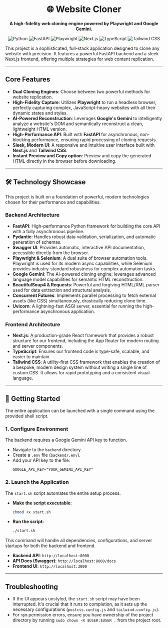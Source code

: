 <div align="center">
  <h1>🌐 Website Cloner</h1>
  <p><strong>A high-fidelity web cloning engine powered by Playwright and Google Gemini.</strong></p>
</div>

<p align="center">
  <img alt="Python" src="https://img.shields.io/badge/Python-3776AB?style=for-the-badge&logo=python&logoColor=white">
  <img alt="FastAPI" src="https://img.shields.io/badge/FastAPI-009688?style=for-the-badge&logo=fastapi&logoColor=white">
  <img alt="Playwright" src="https://img.shields.io/badge/Playwright-2EAD33?style=for-the-badge&logo=playwright&logoColor=white">
  <img alt="Next.js" src="https://img.shields.io/badge/Next.js-000000?style=for-the-badge&logo=next.js&logoColor=white">
  <img alt="TypeScript" src="https://img.shields.io/badge/TypeScript-3178C6?style=for-the-badge&logo=typescript&logoColor=white">
  <img alt="Tailwind CSS" src="https://img.shields.io/badge/Tailwind_CSS-06B6D4?style=for-the-badge&logo=tailwindcss&logoColor=white">
</p>

This project is a sophisticated, full-stack application designed to clone any website with precision. It features a powerful FastAPI backend and a sleek Next.js frontend, offering multiple strategies for web content replication.

---

##  Core Features

-   **Dual Cloning Engines**: Choose between two powerful methods for website replication.
-   **High-Fidelity Capture**: Utilizes **Playwright** to run a headless browser, perfectly capturing complex, JavaScript-heavy websites with all their dynamic states and styles.
-   **AI-Powered Reconstruction**: Leverages **Google's Gemini** to intelligently analyze a website's DOM and semantically reconstruct a clean, lightweight HTML version.
-   **High-Performance API**: Built with **FastAPI** for asynchronous, non-blocking performance, ensuring rapid processing of cloning requests.
-   **Sleek, Modern UI**: A responsive and intuitive user interface built with **Next.js** and **Tailwind CSS**.
-   **Instant Preview and Copy option**: Preview and copy the generated HTML directly in the browser before downloading.

---

## 🛠️ Technology Showcase

This project is built on a foundation of powerful, modern technologies chosen for their performance and capabilities.

### Backend Architecture

-   **FastAPI**: High-performance Python framework for building the core API with a fully asynchronous pipeline.
-   **Pydantic**: Handles robust data validation, serialization, and automatic generation of schemas.
-   **Swagger UI**: Provides automatic, interactive API documentation, accessible directly from the browser.
-   **Playwright & Selenium**: A dual suite of browser automation tools. Playwright is used for its modern async capabilities, while Selenium provides industry-standard robustness for complex automation tasks.
-   **Google Gemini**: The AI-powered cloning engine; leverages advanced language model capabilities for semantic HTML reconstruction.
-   **BeautifulSoup4 & Requests**: Powerful and forgiving HTML/XML parser used for data extraction and structural analysis.
-   **Concurrent Futures**: Implements parallel processing to fetch external assets (like CSS) simultaneously, drastically reducing clone time.
-   **Uvicorn**: A lightning-fast ASGI server, essential for running the high-performance asynchronous application.

### Frontend Architecture

-   **Next.js**: A production-grade React framework that provides a robust structure for our frontend, including the App Router for modern routing and server components.
-   **TypeScript**: Ensures our frontend code is type-safe, scalable, and easier to maintain.
-   **Tailwind CSS**: A utility-first CSS framework that enables the creation of a bespoke, modern design system without writing a single line of custom CSS. It allows for rapid prototyping and a consistent visual language.

---

## 🚀 Getting Started

The entire application can be launched with a single command using the provided shell script.

### 1. Configure Environment

The backend requires a Google Gemini API key to function.

-   Navigate to the `backend` directory.
-   Create a `.env` file (`backend/.env`).
-   Add your API key to the file:
    ```
    GOOGLE_API_KEY="YOUR_GEMINI_API_KEY"
    ```

### 2. Launch the Application

The `start.sh` script automates the entire setup process.

-   **Make the script executable:**
    ```bash
    chmod +x start.sh
    ```
-   **Run the script:**
    ```bash
    ./start.sh
    ```

This command will handle all dependencies, configurations, and server startups for both the backend and frontend.

-   **Backend API**: `http://localhost:8000`
-   **API Docs (Swagger)**: `http://localhost:8000/docs`
-   **Frontend UI**: `http://localhost:3000`

---

## Troubleshooting

-   If the UI appears unstyled, the `start.sh` script may have been interrupted. It's crucial that it runs to completion, as it sets up the necessary configurations (`postcss.config.js` and `tailwind.config.js`).
-   For `npm` permission errors, ensure you have ownership of the project directory by running `sudo chown -R $USER:$USER .` from the project root.
